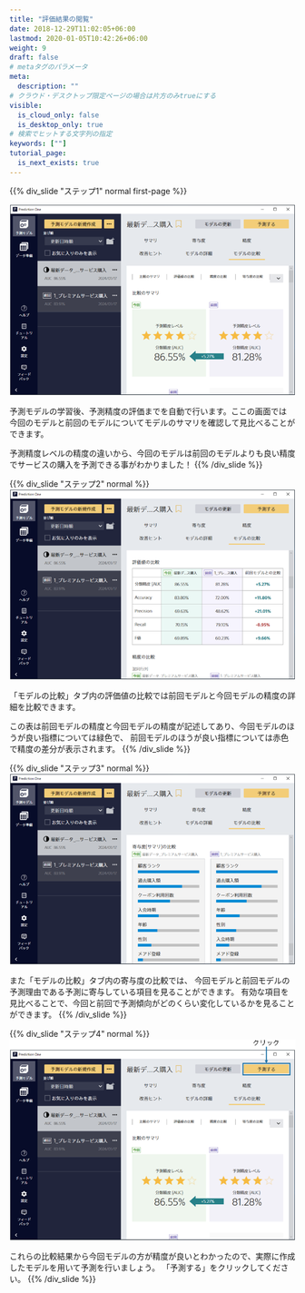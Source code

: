 ```yaml
---
title: "評価結果の閲覧"
date: 2018-12-29T11:02:05+06:00
lastmod: 2020-01-05T10:42:26+06:00
weight: 9
draft: false
# metaタグのパラメータ
meta:
  description: ""
# クラウド・デスクトップ限定ページの場合は片方のみtrueにする
visible:
  is_cloud_only: false
  is_desktop_only: true
# 検索でヒットする文字列の指定
keywords: [""]
tutorial_page:
  is_next_exists: true
---
```


{{% div_slide "ステップ1" normal first-page %}}

![](../img/t_slide14.png)

予測モデルの学習後、予測精度の評価までを自動で行います。ここの画面では
今回のモデルと前回のモデルについてモデルのサマリを確認して見比べることができます。

予測精度レベルの精度の違いから、今回のモデルは前回のモデルよりも良い精度でサービスの購入を予測できる事がわかりました！
{{% /div_slide %}}

{{% div_slide "ステップ2" normal %}}
![](../img/t_slide26.png)

「モデルの比較」タブ内の評価値の比較では前回モデルと今回モデルの精度の詳細を比較できます。


この表は前回モデルの精度と今回モデルの精度が記述してあり、今回モデルのほうが良い指標については緑色で、
前回モデルのほうが良い指標については赤色で精度の差分が表示されます。
{{% /div_slide %}}

{{% div_slide "ステップ3" normal %}}
![](../img/t_slide28.png)

また「モデルの比較」タブ内の寄与度の比較では、
今回モデルと前回モデルの予測理由である予測に寄与している項目を見ることができます。
有効な項目を見比べることで、今回と前回で予測傾向がどのくらい変化しているかを見ることができます。
{{% /div_slide %}}

{{% div_slide "ステップ4" normal %}}
![](../img/t_slide15.png)

これらの比較結果から今回モデルの方が精度が良いとわかったので、実際に作成したモデルを用いて予測を行いましょう。
「予測する」をクリックしてください。
{{% /div_slide %}}
